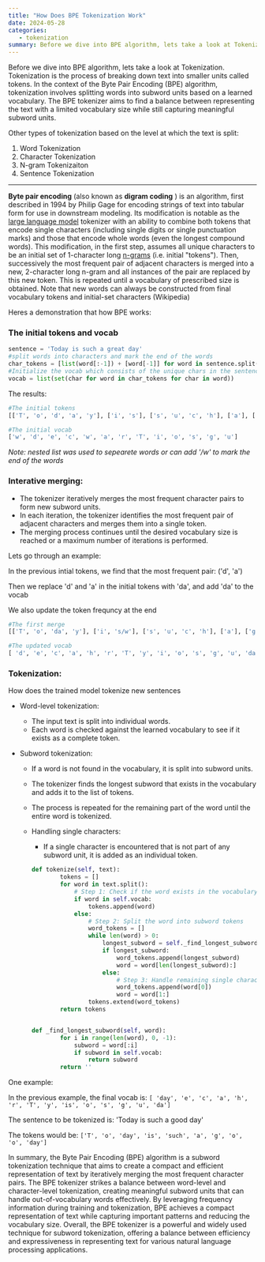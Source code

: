 ```yaml
---
title: "How Does BPE Tokenization Work"
date: 2024-05-28
categories:
   - tokenization
summary: Before we dive into BPE algorithm, lets take a look at Tokenization. Tokenization is the process of breaking down text into smaller units called tokens. In the context of the Byte Pair Encoding (BPE) algorithm, tokenization involves splitting words into subword units based on a learned vocabulary. The BPE tokenizer aims to find a balance between representing the text with a limited vocabulary size while still capturing meaningful subword units.
---
```


Before we dive into BPE algorithm, lets take a look at Tokenization. Tokenization is the process of breaking down text into smaller units called tokens. In the context of the Byte Pair Encoding (BPE) algorithm, tokenization involves splitting words into subword units based on a learned vocabulary. The BPE tokenizer aims to find a balance between representing the text with a limited vocabulary size while still capturing meaningful subword units.

Other types of tokenization based on the level at which the text is split: 

1. Word Tokenization
2. Character Tokenization
3. N-gram Tokenizaiton
4. Sentence Tokenization

---

**Byte pair encoding**  (also known as  **digram coding** ) is an algorithm, first described in 1994 by Philip Gage for encoding strings of text into tabular form for use in downstream modeling. Its modification is notable as the [large language model](https://en.wikipedia.org/wiki/Large_language_model "Large language model") tokenizer with an ability to combine both tokens that encode single characters (including single digits or single punctuation marks) and those that encode whole words (even the longest compound words). This modification, in the first step, assumes all unique characters to be an initial set of 1-character long [n-grams](https://en.wikipedia.org/wiki/N-grams "N-grams") (i.e. initial "tokens"). Then, successively the most frequent pair of adjacent characters is merged into a new, 2-character long n-gram and all instances of the pair are replaced by this new token. This is repeated until a vocabulary of prescribed size is obtained. Note that new words can always be constructed from final vocabulary tokens and initial-set characters (Wikipedia)

Heres a demonstration that how BPE works:

### The initial tokens and vocab

```python
sentence = 'Today is such a great day'
#split words into characters and mark the end of the words 
char_tokens = [list(word[:-1]) + [word[-1]] for word in sentence.split()]
#Initialize the vocab which consists of the unique chars in the sentence
vocab = list(set(char for word in char_tokens for char in word))
```

The results:

```python
#The initial tokens
[['T', 'o', 'd', 'a', 'y'], ['i', 's'], ['s', 'u', 'c', 'h'], ['a'], ['g', 'r', 'e', 'a', 't'], ['d', 'a', 'y']]

#The initial vocab
['w', 'd', 'e', 'c', 'w', 'a', 'r', 'T', 'i', 'o', 's', 'g', 'u']

```

*Note: nested list was used to sepearete words or can add '/w' to mark the end of the words*

### Interative merging:

* The tokenizer iteratively merges the most frequent character pairs to form new subword units.
* In each iteration, the tokenizer identifies the most frequent pair of adjacent characters and merges them into a single token.
* The merging process continues until the desired vocabulary size is reached or a maximum number of iterations is performed.

Lets go through an example: 

In the previous intial tokens, we find that the most frequent pair: ('d', 'a')

Then we replace 'd' and 'a' in the initial tokens with 'da', and add 'da' to the vocab

We also update the token frequncy at the end

```python
#The first merge
[['T', 'o', 'da', 'y'], ['i', 's/w'], ['s', 'u', 'c', 'h'], ['a'], ['g', 'r', 'e', 'a', 't'], ['da', 'y']]

#The updated vocab 
[ 'd', 'e', 'c', 'a', 'h', 'r', 'T', 'y', 'i', 'o', 's', 'g', 'u', 'da']

```

### Tokenization:

How does the trained model tokenize new sentences

* Word-level tokenization:

  * The input text is split into individual words.
  * Each word is checked against the learned vocabulary to see if it exists as a complete token.
* Subword tokenization:

  * If a word is not found in the vocabulary, it is split into subword units.
  * The tokenizer finds the longest subword that exists in the vocabulary and adds it to the list of tokens.
  * The process is repeated for the remaining part of the word until the entire word is tokenized.
  * Handling single characters:

    * If a single character is encountered that is not part of any subword unit, it is added as an individual token.

    ```python
    def tokenize(self, text):
            tokens = []
            for word in text.split():
                # Step 1: Check if the word exists in the vocabulary
                if word in self.vocab:
                    tokens.append(word)
                else:
                    # Step 2: Split the word into subword tokens
                    word_tokens = []
                    while len(word) > 0:
                        longest_subword = self._find_longest_subword(word)
                        if longest_subword:
                            word_tokens.append(longest_subword)
                            word = word[len(longest_subword):]
                        else:
                            # Step 3: Handle remaining single characters
                            word_tokens.append(word[0])
                            word = word[1:]
                    tokens.extend(word_tokens)
            return tokens


    def _find_longest_subword(self, word):
            for i in range(len(word), 0, -1):
                subword = word[:i]
                if subword in self.vocab:
                    return subword
            return ''
    ```

One example: 

In the previous example, the final vocab is: `[ 'day', 'e', 'c', 'a', 'h', 'r', 'T', 'y', 'is', 'o', 's', 'g', 'u', 'da']`

The sentence to be tokenized is: 'Today is such a good day'

The tokens would be: `['T', 'o', 'day', 'is', 'such', 'a', 'g', 'o', 'o', 'day']`

In summary, the Byte Pair Encoding (BPE) algorithm is a subword tokenization technique that aims to create a compact and efficient representation of text by iteratively merging the most frequent character pairs. The BPE tokenizer strikes a balance between word-level and character-level tokenization, creating meaningful subword units that can handle out-of-vocabulary words effectively. By leveraging frequency information during training and tokenization, BPE achieves a compact representation of text while capturing important patterns and reducing the vocabulary size. Overall, the BPE tokenizer is a powerful and widely used technique for subword tokenization, offering a balance between efficiency and expressiveness in representing text for various natural language processing applications.
